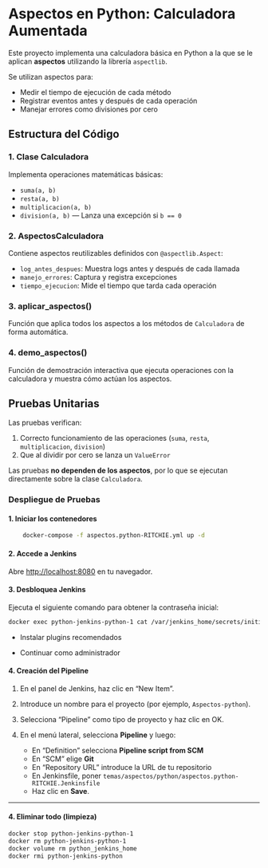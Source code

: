 # Aspectos en Python: Calculadora Aumentada

Este proyecto implementa una calculadora básica en Python a la que se le aplican **aspectos** utilizando la librería `aspectlib`.

Se utilizan aspectos para:
- Medir el tiempo de ejecución de cada método
- Registrar eventos antes y después de cada operación
- Manejar errores como divisiones por cero

## Estructura del Código

### 1. Clase Calculadora
Implementa operaciones matemáticas básicas:
- `suma(a, b)`
- `resta(a, b)`
- `multiplicacion(a, b)`
- `division(a, b)` — Lanza una excepción si `b == 0`

### 2. AspectosCalculadora
Contiene aspectos reutilizables definidos con `@aspectlib.Aspect`:
- `log_antes_despues`: Muestra logs antes y después de cada llamada
- `manejo_errores`: Captura y registra excepciones
- `tiempo_ejecucion`: Mide el tiempo que tarda cada operación

### 3. aplicar_aspectos()
Función que aplica todos los aspectos a los métodos de `Calculadora` de forma automática.

### 4. demo_aspectos()
Función de demostración interactiva que ejecuta operaciones con la calculadora y muestra cómo actúan los aspectos.

## Pruebas Unitarias

Las pruebas verifican:
1. Correcto funcionamiento de las operaciones (`suma`, `resta`, `multiplicacion`, `division`)
2. Que al dividir por cero se lanza un `ValueError`

Las pruebas **no dependen de los aspectos**, por lo que se ejecutan directamente sobre la clase `Calculadora`.

### Despliegue de Pruebas

#### 1. Iniciar los contenedores ####
```bash
    docker-compose -f aspectos.python-RITCHIE.yml up -d
```
#### 2. Accede a Jenkins

Abre [http://localhost:8080](http://localhost:8080) en tu navegador.

#### 3. Desbloquea Jenkins
Ejecuta el siguiente comando para obtener la contraseña inicial:

```bash
docker exec python-jenkins-python-1 cat /var/jenkins_home/secrets/initialAdminPassword
```

- Instalar plugins recomendados

- Continuar como administrador

#### 4. Creación del Pipeline

1. En el panel de Jenkins, haz clic en “New Item”.
2. Introduce un nombre para el proyecto (por ejemplo, `Aspectos-python`).
3. Selecciona “Pipeline” como tipo de proyecto y haz clic en OK.
4. En el menú lateral, selecciona **Pipeline** y luego:

    - En “Definition” selecciona **Pipeline script from SCM**
    - En “SCM” elige **Git**
    - En “Repository URL” introduce la URL de tu repositorio
    - En Jenkinsfile, poner `temas/aspectos/python/aspectos.python-RITCHIE.Jenkinsfile`
    - Haz clic en **Save**.

---

 #### 4. Eliminar todo (limpieza)
```bash
docker stop python-jenkins-python-1
docker rm python-jenkins-python-1
docker volume rm python_jenkins_home
docker rmi python-jenkins-python